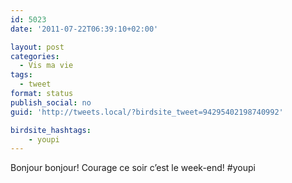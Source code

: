 ```yaml
---
id: 5023
date: '2011-07-22T06:39:10+02:00'

layout: post
categories:
  - Vis ma vie
tags:
  - tweet
format: status
publish_social: no
guid: 'http://tweets.local/?birdsite_tweet=94295402198740992'

birdsite_hashtags:
    - youpi
---
```


Bonjour bonjour! Courage ce soir c’est le week-end! #youpi